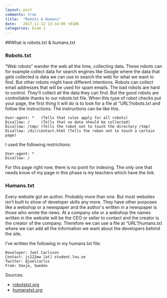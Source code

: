 ```yaml
---
layout: post
comments: true
title:  "Robots & Humans"
date:   2017-11-12 13:34:00 +0100
categories: Exam 1
---
```


##What is robots.txt & humans.txt

### Robots.txt
“Web robots” wander the web all the time, collecting data. These robots can for example collect data for search engines like Google where the data that gets collected is data we can use to search the web for what we want to find. But other robots might have different intentions. Robots can collect email addresses that will be used for spam emails. The bad robots are hard to control. They’ll collect all the data they can find. But the good robots are controllable thanks to our robots.txt file. 
When this type of robot checks put your page, the first thing it will do is to look for a file at “URL”/robots.txt and follow the instructions. The instructions can be like this. 
```
User-agent: *	(Tells that rules apply for all robots)
Disallow: /		(Tells that no data should be collected)
Disallow: /tmp/	(Tells the robot not to touch the directory /tmp)
Disallow: /dir/contact.html (Tells the robon not to touch a certain page)
 ```

I used the following restrictions:
``` 
User-agent: *
Disallow: /	
 ```

For this page right now, there is no point for indexing. The only one that needs know of my page in this phase is my teachers which have the link. 

### Humans.txt
Every website got an author. Probably more than one. But most websites isn’t built to show of developer skills any more. They have other purposes like a webshop or a newspaper and the author's written in a newspaper is those who wrote the news. At a company site or a webshop the names written in the website will be the CEO or seller to contact and the creator is the creator of the company. Therefore we can use a file at “URL”/humans.txt where we can add all the information we want about the developers behind the site. 

I’ve written the following in my humans.txt file:

``` 
Developer: Joel Carlsson  
Contact: jc222mw [at] student.lnu.se  
Twitter: @joelcarlss  
From: Vaxjo, Sweden
 ```


Sources: 

* [robotstxt.org](http://www.robotstxt.org/)  
* [humanstxt.org](http://humanstxt.org/)

